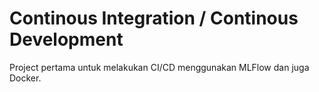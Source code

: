 # Continous Integration / Continous Development

Project pertama untuk melakukan CI/CD menggunakan MLFlow dan juga Docker.
